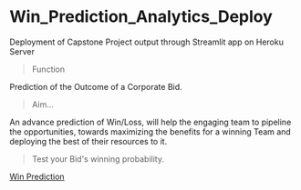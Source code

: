 # Win_Prediction_Analytics_Deploy
Deployment of Capstone Project output through Streamlit app  on Heroku Server

> Function

Prediction of the Outcome of a Corporate Bid.

> Aim...

 An advance prediction of Win/Loss, will help the engaging team to pipeline the opportunities, towards maximizing the benefits for a winning Team and
 deploying the best of their resources to it.

>Test your Bid's winning probability.

[Win Prediction][1]


[1]:https://winprediction.herokuapp.com/   "Win Prediction"
